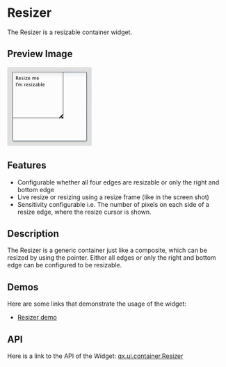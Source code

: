 Resizer
=======

The Resizer is a resizable container widget.

Preview Image
-------------

![widget/resizer.jpg](resizer.jpg)

Features
--------

-   Configurable whether all four edges are resizable or only the right and bottom edge
-   Live resize or resizing using a resize frame (like in the screen shot)
-   Sensitivity configurable i.e. The number of pixels on each side of a resize edge, where the resize cursor is shown.

Description
-----------

The Resizer is a generic container just like a composite, which can be resized by using the pointer. Either all edges or only the right and bottom edge can be configured to be resizable.

Demos
-----

Here are some links that demonstrate the usage of the widget:

-   [Resizer demo](../../apps/demobrowser/#widget~Resizer.html)

API
---

Here is a link to the API of the Widget:
[qx.ui.container.Resizer](../../apps/apiviewer/index.html#qx.ui.container.Resizer)
